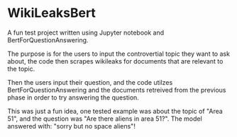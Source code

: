 # WikiLeaksBert
 A fun test project written using Jupyter notebook and BertForQuestionAnswering. 
 
The purpose is for the users to input the controvertial topic they want to ask about, the code then scrapes wikileaks for documents that are relevant to the topic. 

Then the users input their question, and the code utilzes BertForQuestionAnswering and the documents retreived from the previous phase in order to try answering the question. 

This was just a fun idea, one tested example was about the topic of "Area 51", and the question was "Are there aliens in area 51?". The model answered with: "sorry but no space aliens"!
